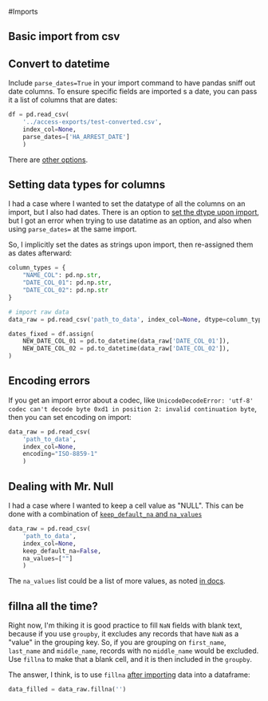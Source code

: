 #Imports

## Basic import from csv

## Convert to datetime

Include `parse_dates=True` in your import command to have pandas sniff out date columns. To ensure specific fields are imported s a date, you can pass it a list of columns that are dates:

``` python
df = pd.read_csv(
    '../access-exports/test-converted.csv',
    index_col=None,
    parse_dates=['HA_ARREST_DATE']
    )
```

There are [other options](http://pandas.pydata.org/pandas-docs/version/0.20/generated/pandas.read_csv.html?highlight=parse_dates).

## Setting data types for columns

I had a case where I wanted to set the datatype of all the columns on an import, but I also had dates. There is an option to [set the dtype upon import](https://pandas.pydata.org/pandas-docs/stable/io.html#specifying-column-data-types), but I got an error when trying to use datatime as an option, and also when using `parse_dates=` at the same import.

So, I implicitly set the dates as strings upon import, then re-assigned them as dates afterward:

``` python
column_types = {
    "NAME_COL": pd.np.str,
    "DATE_COL_01": pd.np.str,
    "DATE_COL_02": pd.np.str
}

# import raw data
data_raw = pd.read_csv('path_to_data', index_col=None, dtype=column_types)

dates_fixed = df.assign(
    NEW_DATE_COL_01 = pd.to_datetime(data_raw['DATE_COL_01']),
    NEW_DATE_COL_02 = pd.to_datetime(data_raw['DATE_COL_02']),
)
```

## Encoding errors

If you get an import error about a codec, like `UnicodeDecodeError: 'utf-8' codec can't decode byte 0xd1 in position 2: invalid continuation byte`, then you can set encoding on import:

``` python
data_raw = pd.read_csv(
    'path_to_data',
    index_col=None,
    encoding="ISO-8859-1"
    )
```

## Dealing with Mr. Null

I had a case where I wanted to keep a cell value as "NULL". This can be done with a combination of [`keep_default_na` and `na_values`](http://pandas.pydata.org/pandas-docs/version/0.13.1/io.html#na-values)

``` python
data_raw = pd.read_csv(
    'path_to_data',
    index_col=None,
    keep_default_na=False,
    na_values=[""]
    )
```

The `na_values` list could be a list of more values, as noted [in docs](http://pandas.pydata.org/pandas-docs/version/0.13.1/io.html#na-values).

## fillna all the time?

Right now, I'm thiking it is good practice to fill `NaN` fields with blank text, because if you use `groupby`, it excludes any records that have `NaN` as a "value" in the grouping key. So, if you are grouping on `first_name`, `last_name` and `middle_name`, records with no `middle_name` would be excluded. Use `fillna` to make that a blank cell, and it is then included in the `groupby`.

The answer, I think, is to use `fillna` [after importing](http://pandas.pydata.org/pandas-docs/version/0.13.1/generated/pandas.DataFrame.fillna.html) data into a dataframe:

``` python
data_filled = data_raw.fillna('')
```

